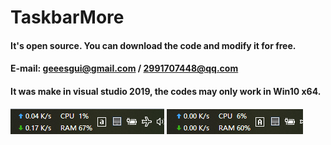 # TaskbarMore
#### It's open source. You can download the code and modify it for free.
#### E-mail: geeesgui@gmail.com / 2991707448@qq.com

#### It was make in visual studio 2019, the codes may only work in Win10 x64.
![image](https://github.com/DoctorMrGUI/TaskbarMore/raw/master/Screenshots/test1.png)
![image](https://github.com/DoctorMrGUI/TaskbarMore/raw/master/Screenshots/test2.png)
